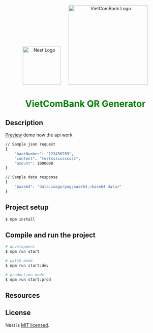 <p align="center">
  <a href="http://nestjs.com/" target="blank"><img src="https://nestjs.com/img/logo-small.svg" width="120" alt="Nest Logo" /></a>
  <img src="https://vinfruits.com/wp-content/uploads/2024/06/logo-vietcombank-khong-slogan-300x111.png" alt="VietComBank Logo" width="250px" style="margin-left: 20px">
</p>

</p>
<h1 align="center" style="color: green">VietComBank QR Generator</h1>

## Description

[Preview](https://103.252.93.54) demo how the api work

```bash
// Sample json request
{
    "bankNumber": "123456789",
    "content": "testsssssssssss",
    "amount": 1000000
}
```
```bash
// Sample data response
{
    "base64": "data:image/png;base64,<base64 data>"
}
```

## Project setup

```bash
$ npm install
```

## Compile and run the project

```bash
# development
$ npm run start

# watch mode
$ npm run start:dev

# production mode
$ npm run start:prod
```

## Resources


## License

Nest is [MIT licensed](https://github.com/nestjs/nest/blob/master/LICENSE).
